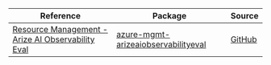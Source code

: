 | Reference | Package | Source |
|---|---|---|
|[Resource Management - Arize AI Observability Eval](mgmt-arizeaiobservabilityeval-readme.md)|[azure-mgmt-arizeaiobservabilityeval](https://pypi.org/project/azure-mgmt-arizeaiobservabilityeval)|[GitHub](https://github.com/Azure/azure-sdk-for-python/blob/main/sdk/arizeaiobservabilityeval/azure-mgmt-arizeaiobservabilityeval)|
